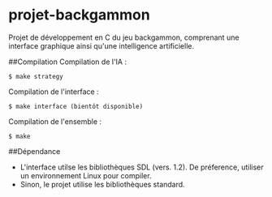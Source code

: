 # projet-backgammon
Projet de développement en C du jeu backgammon, comprenant une interface graphique ainsi qu'une intelligence artificielle.

##Compilation
Compilation de l'IA :

```
$ make strategy
```

Compilation de l'interface :

```
$ make interface (bientôt disponible)
```

Compilation de l'ensemble :

```
$ make
```

##Dépendance
* L'interface utilse les bibliothèques SDL (vers. 1.2). De préference, utiliser un environnement Linux pour compiler.
* Sinon, le projet utilise les bibliothèques standard.

